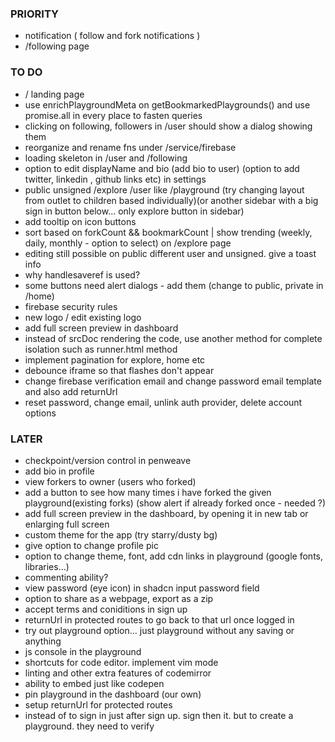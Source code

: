 ### PRIORITY

- notification ( follow and fork notifications )
- /following page

### TO DO

- / landing page
- use enrichPlaygroundMeta on getBookmarkedPlaygrounds() and use promise.all in every place to fasten queries
- clicking on following, followers in /user should show a dialog showing them
- reorganize and rename fns under /service/firebase
- loading skeleton in /user and /following
- option to edit displayName and bio (add bio to user) (option to add twitter, linkedin , github links etc) in settings
- public unsigned /explore /user like /playground (try changing layout from outlet to children based individually)(or another sidebar with a big sign in button below... only explore button in sidebar)
- add tooltip on icon buttons
- sort based on forkCount && bookmarkCount | show trending (weekly, daily, monthly - option to select) on /explore page
- editing still possible on public different user and unsigned. give a toast info
- why handlesaveref is used?
- some buttons need alert dialogs - add them (change to public, private in /home)
- firebase security rules
- new logo / edit existing logo
- add full screen preview in dashboard
- instead of srcDoc rendering the code, use another method for complete isolation such as runner.html method
- implement pagination for explore, home etc
- debounce iframe so that flashes don't appear
- change firebase verification email and change password email template and also add returnUrl
- reset password, change email, unlink auth provider, delete account options

### LATER

- checkpoint/version control in penweave
- add bio in profile
- view forkers to owner (users who forked)
- add a button to see how many times i have forked the given playground(existing forks) (show alert if already forked once - needed ?)
- add full screen preview in the dashboard, by opening it in new tab or enlarging full screen
- custom theme for the app (try starry/dusty bg)
- give option to change profile pic
- option to change theme, font, add cdn links in playground (google fonts, libraries...)
- commenting ability?
- view password (eye icon) in shadcn input password field
- option to share as a webpage, export as a zip
- accept terms and coniditions in sign up
- returnUrl in protected routes to go back to that url once logged in
- try out playground option... just playground without any saving or anything
- js console in the playground
- shortcuts for code editor. implement vim mode
- linting and other extra features of codemirror
- ability to embed just like codepen
- pin playground in the dashboard (our own)
- setup returnUrl for protected routes
- instead of to sign in just after sign up. sign then it. but to create a playground. they need to verify
